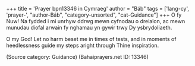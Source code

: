 +++
title = 'Prayer bpn13346 in Cymraeg'
author = "Báb"
tags = ['lang-cy', 'prayer-', "author-Báb", "category-unsorted", "cat-Guidance"]
+++
O fy Nuw!
Na fydded i mi unrhyw ddrwg
mewn cyfnodau o dreialon,
ac mewn munudau diofal
arwain fy nghamau yn gywir
trwy Dy ysbrydoliaeth.

O my God! Let no harm beset me in times of tests, and in moments of heedlessness guide my steps aright through Thine inspiration.

(Source category: Guidance)
(Bahaiprayers.net ID: 13346)
